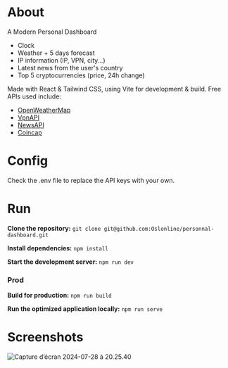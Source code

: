 # About

A Modern Personal Dashboard

-   Clock
-   Weather + 5 days forecast
-   IP information (IP, VPN, city...)
-   Latest news from the user's country
-   Top 5 cryptocurrencies (price, 24h change)

Made with React & Tailwind CSS, using Vite for development & build. Free APIs used include:

-   [OpenWeatherMap](https://openweathermap.org/)
-   [VpnAPI](https://vpnapi.io/)
-   [NewsAPI](https://newsapi.org)
-   [Coincap](https://docs.coincap.io/)

# Config

Check the .env file to replace the API keys with your own.

# Run

**Clone the repository:**
`git clone git@github.com:Oslonline/personnal-dashboard.git`

**Install dependencies:**
`npm install`

**Start the development server:**
`npm run dev`

### Prod

**Build for production:**
`npm run build`

**Run the optimized application locally:**
`npm run serve`

# Screenshots

![Capture d’écran 2024-07-28 à 20.25.40](https://i.imgur.com/BOolqaH.png)
